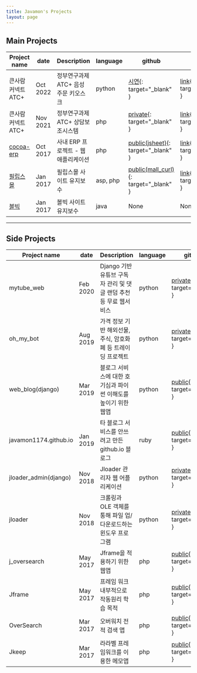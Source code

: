 ```yaml
---
title: Javamon's Projects
layout: page
---
```


## Main Projects

| Project name | date |                  Description                                 | language | github | PPT |
|--------------|------|--------------------------------------------------------------|----------|----------|----------|
| 큰사람커넥트 ATC+ | Oct 2022 | 정부연구과제 ATC+ 음성 주문 키오스크 | python | [시연](https://youtu.be/BLCbWx5jT0c){: target="_blank" } | [link](https://docs.google.com/presentation/d/18As-kPJc0MrWITcfFI9YTKueC0t1JeoQ7XE6oIo-VDA/edit?usp=sharing){: target="_blank" } |
| 큰사람커넥트 ATC+ | Nov 2021 | 정부연구과제 ATC+ 상담보조시스템 | php | [private](#){: target="_blank" } | [link](https://docs.google.com/presentation/d/18As-kPJc0MrWITcfFI9YTKueC0t1JeoQ7XE6oIo-VDA/edit?usp=sharing){: target="_blank" } |
| [cocoa-erp](#) | Oct 2017 | 사내 ERP 프로젝트 - 웹 애플리케이션 | php | [public(jsheet)](https://github.com/javamon1174/new_jsheet){: target="_blank" } | [link](https://javamon1174.github.io/pdf/jsheet.pdf){: target="_blank" } |
| [필립스몰](https://www.mall.philips.co.kr/) | Jan 2017 | 필립스몰 사이트 유지보수 | asp, php | [public(mall_curl)](https://github.com/javamon1174/SaleConfirm_renew){: target="_blank" } | [link](https://javamon1174.github.io/pdf/mall_curl.pdf){: target="_blank" } |
| [볼빅](http://volvik.co.kr/) | Jan 2017 | 볼빅 사이트 유지보수 | java | None | None |

<hr>

## Side Projects

| Project name | date |                  Description                                 | language | github | PPT |
|--------------|------|--------------------------------------------------------------|----------|----------|----------|
| mytube_web | Feb 2020 | Django 기반 유튜브 구독자 관리 및 댓글 랜덤 추천 등 무료 웹서비스 | python | [private](https://mytube.shop){: target="_blank" } | [link](https://javamon1174.github.io/pdf/mytube_web.pdf){: target="_blank" } |
| oh_my_bot | Aug 2019 | 가격 정보 기반 해외선물, 주식, 암호화폐 등 트레이딩 프로젝트 | python | [private](#){: target="_blank" } | None |
| web_blog(django) | Mar 2019 | 블로그 서비스에 대한 호기심과 파이썬 이해도를 높이기 위한 웹앱 | python | [public](https://github.com/javamon1174/web-django-blog){: target="_blank" } | None |
| javamon1174.github.io | Jan 2019 | 타 블로그 서비스를 안쓰려고 만든 github.io 블로그 | ruby | [public](https://github.com/javamon1174/javamon1174.github.io){: target="_blank" } | None |
| jloader_admin(django) | Nov 2018 | Jloader 관리자 웹 어플리케이션 | python | [private](#){: target="_blank" } | [link](https://javamon1174.github.io/pdf/jloader.pdf){: target="_blank" } |
| jloader | Nov 2018 | 크롤링과 OLE 객체를 통해 파일 업/다운로드하는 윈도우 프로그램 | python | [private](#){: target="_blank" } | [link](https://javamon1174.github.io/pdf/jloader.pdf){: target="_blank" } |
| j_oversearch | May 2017 | Jframe을 적용하기 위한 웹앱 | php | [public](https://github.com/javamon1174/j_oversearch){: target="_blank" } | [link](https://javamon1174.github.io/pdf/jframe.pdf){: target="_blank" } |
| Jframe | May 2017 | 프레임 워크 내부적으로 작동원리 학습 목적 | php | [public](https://github.com/javamon1174/jframe){: target="_blank" } | [link](https://javamon1174.github.io/pdf/jframe.pdf){: target="_blank" } |
| OverSearch | Mar 2017 | 오버워치 전적 검색 앱 | php | [public](https://github.com/javamon1174/OverSearch){: target="_blank" } | [link](https://javamon1174.github.io/pdf/oversearch.pdf){: target="_blank" } |
| Jkeep | Mar 2017 | 라라벨 프레임워크를 이용한 메모앱 | php | [public](https://github.com/javamon1174/Jkeep){: target="_blank" } | [link](https://javamon1174.github.io/pdf/jkeep.pdf){: target="_blank" } |
